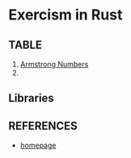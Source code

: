 # Exercism in Rust

## TABLE

1. [Armstrong Numbers](https://exercism.org/tracks/rust/exercises/armstrong-numbers/edit) 
2. 

## Libraries

## REFERENCES
- [homepage](https://exercism.org)

